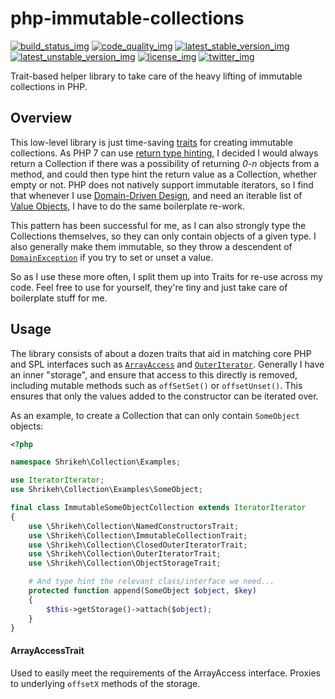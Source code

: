 # php-immutable-collections
[![build_status_img]][build_status_travis]
[![code_quality_img]][code_quality]
[![latest_stable_version_img]][latest_stable_version]
[![latest_unstable_version_img]][latest_unstable_version]
[![license_img]][license]
[![twitter_img]][twitter]

Trait-based helper library to take care of the heavy lifting of immutable collections in PHP.

## Overview

This low-level library is just time-saving [traits][] for creating immutable collections. As PHP 7 can use [return type hinting][php7_returning_values], I decided I would always return a Collection if there was a possibility of returning _0-n_ objects from a method, and could then type hint the return value as a Collection, whether empty or not. PHP does not natively support immutable iterators, so I find that whenever I use [Domain-Driven Design][ddd], and need an iterable list of [Value Objects][value_objects], I have to do the same boilerplate re-work.

This pattern has been successful for me, as I can also strongly type the Collections themselves, so they can only contain objects of a given type. I also generally make them immutable, so they throw a descendent of [`DomainException`][domainexception] if you try to set or unset a value.

So as I use these more often, I split them up into Traits for re-use across my code. Feel free to use for yourself, they're tiny and just take care of boilerplate stuff for me.

## Usage
The library consists of about a dozen traits that aid in matching core PHP and SPL interfaces such as [`ArrayAccess`][arrayaccess] and [`OuterIterator`][outeriterator]. Generally I have an inner "storage", and ensure that access to this directly is removed, including mutable methods such as `offSetSet()` or `offsetUnset()`. This ensures that only the values added to the constructor can be iterated over.

As an example, to create a Collection that can only contain `SomeObject` objects:
```php
<?php

namespace Shrikeh\Collection\Examples;

use IteratorIterator;
use Shrikeh\Collection\Examples\SomeObject;

final class ImmutableSomeObjectCollection extends IteratorIterator
{
    use \Shrikeh\Collection\NamedConstructorsTrait;
    use \Shrikeh\Collection\ImmutableCollectionTrait;
    use \Shrikeh\Collection\ClosedOuterIteratorTrait;
    use \Shrikeh\Collection\OuterIteratorTrait;
    use \Shrikeh\Collection\ObjectStorageTrait;

    # And type hint the relevant class/interface we need...
    protected function append(SomeObject $object, $key)
    {
        $this->getStorage()->attach($object);
    }
}

```


#### ArrayAccessTrait
Used to easily meet the requirements of the ArrayAccess interface. Proxies to underlying `offsetX` methods of the storage.



[build_status_img]: https://travis-ci.org/shrikeh/php-immutable-collections.svg "Build Status"
[build_status_travis]: https://travis-ci.org/shrikeh/php-immutable-collections
[code_quality]: https://scrutinizer-ci.com/g/shrikeh/php-immutable-collections/?branch=master
[code_quality_img]: https://img.shields.io/scrutinizer/g/shrikeh/php-immutable-collections.svg "Scrutinizer Code Quality"
[latest_stable_version_img]: https://poser.pugx.org/shrikeh/collections/v/stable "Latest Stable Version"
[latest_stable_version]: https://packagist.org/packages/shrikeh/collections "Latest Stable Version"
[latest_unstable_version_img]: https://poser.pugx.org/shrikeh/collections/v/unstable "Latest Unstable Version"
[latest_unstable_version]: https://packagist.org/packages/shrikeh/collections "Latest Unstable Version"
[license_img]: https://poser.pugx.org/shrikeh/collections/license "License"
[license]: https://packagist.org/packages/shrikeh/collections
[twitter_img]: https://img.shields.io/badge/twitter-%40shrikeh-blue.svg "@shrikeh on Twitter"
[twitter]: https://twitter.com/shrikeh
[traits]: http://php.net/manual/en/language.oop5.traits.php "Link to traits overview in PHP 5.4"
[php7_returning_values]: http://php.net/manual/en/functions.returning-values.php "PHP 7 Returning Values"
[ddd]: https://en.wikipedia.org/wiki/Domain-driven_design "Domain driven design definition"
[value_objects]: https://en.wikipedia.org/wiki/Value_object "Value Objects definition"
[domainexception]: http://php.net/manual/en/class.domainexception.php "PHP Domain Exception documentation"
[arrayaccess]: http://php.net/manual/en/class.arrayaccess.php "The ArrayAccess interface"
[outeriterator]: http://php.net/manual/en/class.outeriterator.php "The OuterIterator interface"